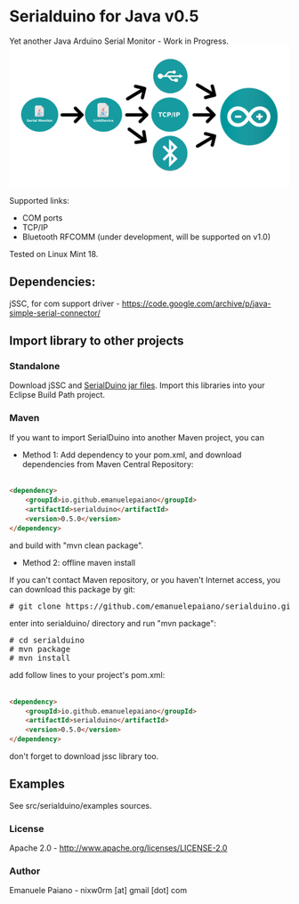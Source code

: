 # Serialduino for Java v0.5
Yet another Java Arduino Serial Monitor - Work in  Progress. 
<img src="https://github.com/emanuelepaiano/serialduino/blob/master/img/image.jpg">

Supported links:
<ul>
<li>COM ports</li>
<li>TCP/IP</li>
<li>Bluetooth RFCOMM (under development, will be supported on v1.0)</li>
</ul>

Tested on Linux Mint 18. 

## Dependencies: 
jSSC, for com support driver - https://code.google.com/archive/p/java-simple-serial-connector/

## Import library to other projects

### Standalone
Download jSSC and <a href="https://github.com/emanuelepaiano/serialduino/releases">SerialDuino jar files</a>. Import this libraries into your Eclipse Build Path project.

### Maven

If you want to import SerialDuino into another Maven project, you can 

- Method 1: Add dependency to your pom.xml, and download dependencies from Maven Central Repository:
```html

<dependency>
    <groupId>io.github.emanuelepaiano</groupId>
    <artifactId>serialduino</artifactId>
    <version>0.5.0</version>
</dependency>
```
and build with "mvn clean package".

- Method 2: offline maven install

If you can't contact Maven repository, or you haven't Internet access, you can download this package by git:

<pre>
# git clone https://github.com/emanuelepaiano/serialduino.git
</pre>

enter into serialduino/ directory and run "mvn package":

<pre>
# cd serialduino
# mvn package
# mvn install
</pre>

add follow lines to your project's pom.xml:

```html

<dependency>
    <groupId>io.github.emanuelepaiano</groupId>
    <artifactId>serialduino</artifactId>
    <version>0.5.0</version>
</dependency>
```

don't forget to download jssc library too.

## Examples
See src/serialduino/examples sources.

### License
Apache 2.0 - http://www.apache.org/licenses/LICENSE-2.0

### Author
Emanuele Paiano - nixw0rm [at] gmail [dot] com
